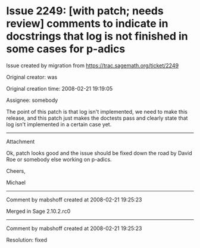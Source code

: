 # Issue 2249: [with patch; needs review] comments to indicate in docstrings that log is not finished in some cases for p-adics

Issue created by migration from https://trac.sagemath.org/ticket/2249

Original creator: was

Original creation time: 2008-02-21 19:19:05

Assignee: somebody

The point of this patch is that log isn't implemented, we need to make this release, and this patch just makes the doctests pass and clearly state that log isn't implemented in a certain case yet. 


---

Attachment

Ok, patch looks good and the issue should be fixed down the road by David Roe or somebody else working on p-adics.

Cheers,

Michael


---

Comment by mabshoff created at 2008-02-21 19:25:23

Merged in Sage 2.10.2.rc0


---

Comment by mabshoff created at 2008-02-21 19:25:23

Resolution: fixed
